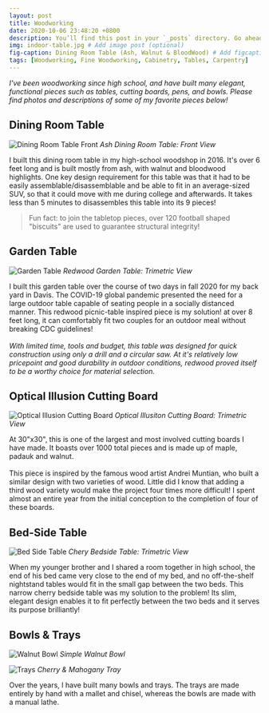 ```yaml
---
layout: post
title: Woodworking
date: 2020-10-06 23:48:20 +0800
description: You’ll find this post in your `_posts` directory. Go ahead and edit it and re-build the site to see your changes. # Add post description (optional)
img: indoor-table.jpg # Add image post (optional)
fig-caption: Dining Room Table (Ash, Walnut & BloodWood) # Add figcaption (optional)
tags: [Woodworking, Fine Woodworking, Cabinetry, Tables, Carpentry]
---
```

_I've been woodworking since high school, and have built many elegant, functional pieces such as tables, cutting boards, pens, and bowls. Please find photos and descriptions of some of my favorite pieces below!_

## Dining Room Table
![Dining Room Table Front]({{site.baseurl}}/assets/img/drt-front.jpg)
*Ash Dining Room Table: Front View*

I built this dining room table in my high-school woodshop in 2016. It's over 6 feet long and is built mostly from ash, with walnut and bloodwood highlights. One key design requirement for this table was that it had to be easily assemblable/disassemblable and be able to fit in an average-sized SUV, so that it could move with me during college and afterwards. It takes less than 5 minutes to disassembles this table into its 9 pieces!

>Fun fact: to join the tabletop pieces, over 120 football shaped "biscuits" are used to guarantee structural integrity!

## Garden Table 
![Garden Table]({{site.baseurl}}/assets/img/garden-table.jpg)
*Redwood Garden Table: Trimetric View*

I built this garden table over the course of two days in fall 2020 for my back yard in Davis. The COVID-19 global pandemic presented the need for a large outdoor table capable of seating people in a socially distanced manner. This redwood picnic-table inspired piece is my solution! at over 8 feet long, it can comfortably fit two couples for an outdoor meal without breaking CDC guidelines! 
<br /><br />
_With limited time, tools and budget, this table was designed for quick construction using only a drill and a circular saw. At it's relatively low pricepoint and good durability in outdoor conditions, redwood proved itself to be a worthy choice for material selection._

## Optical Illusion Cutting Board
![Optical Illusion Cutting Board]({{site.baseurl}}/assets/img/optical-board.jpg)
*Optical Illusiton Cutting Board: Trimetric View*

At 30"x30", this is one of the largest and most involved cutting boards I have made. It boasts over 1000 total pieces and is made up of maple, padauk and walnut. 
<br /><br />
This piece is inspired by the famous wood artist Andrei Muntian, who built a similar design with two varieties of wood. Little did I know that adding a third wood variety would make the project four times more difficult! I spent almost an entire year from the initial conception to the completion of four of these boards. 

## Bed-Side Table
![Bed Side Table]({{site.baseurl}}/assets/img/bs-table.jpg)
*Chery Bedside Table: Trimetric View*

When my younger brother and I shared a room together in high school, the end of his bed came very close to the end of my bed, and no off-the-shelf nightstand tables would fit in the small gap between the two beds. This narrow cherry bedside table was my solution to the problem! Its slim, elegant design enables it to fit perfectly between the two beds and it serves its purpose brilliantly! 

## Bowls & Trays
![Walnut Bowl]({{site.baseurl}}/assets/img/bowl.jpg)
*Simple Walnut Bowl*

![Trays]({{site.baseurl}}/assets/img/trays.jpg)
*Cherry & Mahogany Tray*

Over the years, I have built many bowls and trays. The trays are made entirely by hand with a mallet and chisel, whereas the bowls are made with a manual lathe.  
